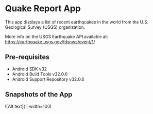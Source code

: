 Quake Report App
===================================

This app displays a list of recent earthquakes in the world
from the U.S. Geological Survey (USGS) organization.

More info on the USGS Earthquake API available at:
https://earthquake.usgs.gov/fdsnws/event/1/

Pre-requisites
--------------

- Android SDK v32
- Android Build Tools v32.0.0
- Android Support Repository v32.0.0

Snapshots of the App
-------

![Alt text](<quake report.jpg>  | width=100)
